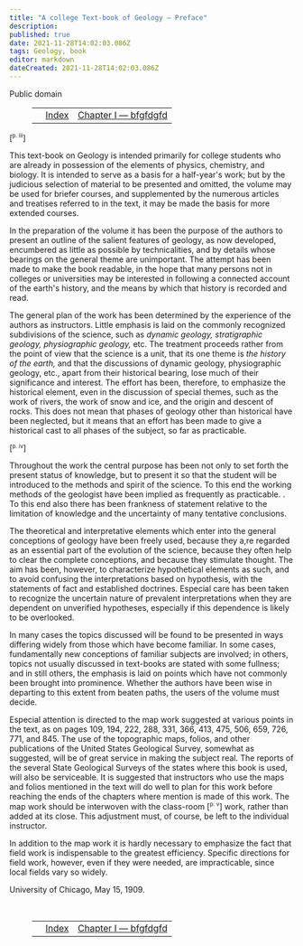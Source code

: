 ```yaml
---
title: "A college Text-book of Geology — Preface"
description: 
published: true
date: 2021-11-28T14:02:03.086Z
tags: Geology, book
editor: markdown
dateCreated: 2021-11-28T14:02:03.086Z
---
```


<p class="v-card v-sheet theme--light grey lighten-3 px-2">Public domain</p>

<figure class="table chapter-navigator">
  <table>
    <tbody>
      <tr>
        <td></td>
        <td><a href="/en/book/Thomas_C_Chamberlin_and_Rollin_D_Salisbury/A_College_Textbook_of_Geology/Index">Index</a></td>
        <td><a href="/en/book/Thomas_C_Chamberlin_and_Rollin_D_Salisbury/A_College_Textbook_of_Geology/2">Chapter I — bfgfdgfd</a></td>
      </tr>
    </tbody>
  </table>
</figure>

<span id="piii">[<sup><small>p. iii</small></sup>]</span>

This text-book on Geology is intended primarily for college students who are already in possession of the elements of physics, chemistry, and biology. It is intended to serve as a basis for a half-year's work; but by the judicious selection of material to be presented and omitted, the volume may be used for briefer courses, and supplemented by the numerous articles and treatises referred to in the text, it may be made the basis for more extended courses. 

In the preparation of the volume it has been the purpose of the authors to present an outline of the salient features of geology, as now developed, encumbered as little as possible by technicalities, and by details whose bearings on the general theme are unimportant. The attempt has been made to make the book readable, in the hope that many persons not in colleges or universities may be interested in following a connected account of the earth's history, and the means by which that history is recorded and read. 

The general plan of the work has been determined by the experience of the authors as instructors. Little emphasis is laid on the commonly recognized subdivisions of the science, such as _dynamic geology, stratigraphic geology, physiographic geology,_ etc. The treatment proceeds rather from the point of view that the science is a unit, that its one theme is _the history of the earth,_ and that the discussions of dynamic geology, physiographic geology, etc., apart from their historical bearing, lose much of their significance and interest. The effort has been, therefore, to emphasize the historical element, even in the discussion of special themes, such as the work of rivers, the work of snow and ice, and the origin and descent of rocks. This does not mean that phases of geology other than historical have been neglected, but it means that an effort has been made to give a historical cast to all phases of the subject, so far as practicable. 

<span id="piv">[<sup><small>p. iv</small></sup>]</span>

Throughout the work the central purpose has been not only to set forth the present status of knowledge, but to present it so that the student will be introduced to the methods and spirit of the science. To this end the working methods of the geologist have been implied as frequently as practicable. . To this end also there has been frankness of statement relative to the limitation of knowledge and the uncertainty of many tentative conclusions. 

The theoretical and interpretative elements which enter into the general conceptions of geology have been freely used, because they a,re regarded as an essential part of the evolution of the science, because they often help to clear the complete conceptions, and because they stimulate thought. The aim has been, however, to characterize hypothetical elements as such, and to avoid confusing the interpretations based on hypothesis, with the statements of fact and established doctrines. Especial care has been taken to recognize the uncertain nature of prevalent interpretations when they are dependent on unverified hypotheses, especially if this dependence is likely to be overlooked. 

In many cases the topics discussed will be found to be presented in ways differing widely from those which have become familiar. In some cases, fundamentally new conceptions of familiar subjects are involved; in others, topics not usually discussed in text-books are stated with some fullness; and in still others, the emphasis is laid on points which have not commonly been brought into prominence. Whether the authors have been wise in departing to this extent from beaten paths, the users of the volume must decide. 

Especial attention is directed to the map work suggested at various points in the text, as on pages 109, 194, 222, 288, 331, 366, 413, 475, 506, 659, 726, 771, and 845. The use of the topographic maps, folios, and other publications of the United States Geological Survey, somewhat as suggested, will be of great service in making the subject real. The reports of the several State Geological Surveys of the states where this book is used, will also be serviceable. It is suggested that instructors who use the maps and folios mentioned in the text will do well to plan for this work before reaching the ends of the chapters where mention is made of this work. The map work should be interwoven with the class-room <span id="pv">[<sup><small>p. v</small></sup>]</span> work, rather than added at its close. This adjustment must, of course, be left to the individual instructor. 

In addition to the map work it is hardly necessary to emphasize the fact that field work is indispensable to the greatest efficiency. Specific directions for field work, however, even if they were needed, are impracticable, since local fields vary so widely. 

University of Chicago, May 15, 1909. 

<br>

<figure class="table chapter-navigator">
  <table>
    <tbody>
      <tr>
        <td></td>
        <td><a href="/en/book/Thomas_C_Chamberlin_and_Rollin_D_Salisbury/A_College_Textbook_of_Geology/Index">Index</a></td>
        <td><a href="/en/book/Thomas_C_Chamberlin_and_Rollin_D_Salisbury/A_College_Textbook_of_Geology/2">Chapter I — bfgfdgfd</a></td>
      </tr>
    </tbody>
  </table>
</figure>